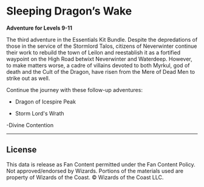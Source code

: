 # Sleeping Dragon’s Wake

**Adventure for Levels 9-11**

The third adventure in the Essentials Kit Bundle. Despite the depredations of those in the service of the Stormlord Talos, citizens of Neverwinter continue their work to rebuild the town of Leilon and reestablish it as a fortified waypoint on the High Road betwixt Neverwinter and Waterdeep. However, to make matters worse, a cadre of villains devoted to both Myrkul, god of death and the Cult of the Dragon, have risen from the Mere of Dead Men to strike out as well.

Continue the journey with these follow-up adventures:

- Dragon of Icespire Peak

- Storm Lord's Wrath

-Divine Contention

---

## License

This data is release as Fan Content permitted under the Fan Content Policy. Not approved/endorsed by Wizards. Portions of the materials used are property of Wizards of the Coast. © Wizards of the Coast LLC.
